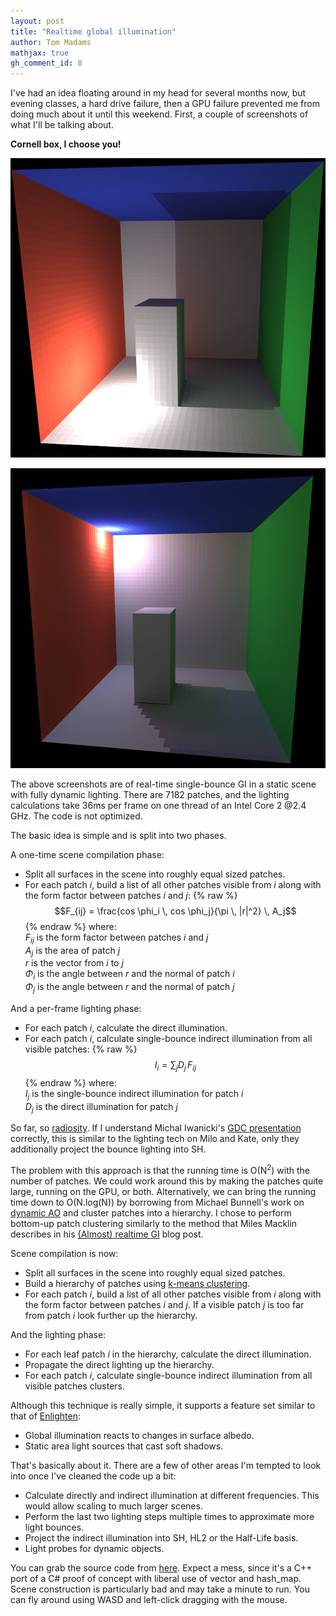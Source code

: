 ```yaml
---
layout: post
title: "Realtime global illumination"
author: Tom Madams
mathjax: true
gh_comment_id: 8
---
```


I've had an idea floating around in my head for several months now, but evening classes, a hard drive failure, then a GPU failure prevented me from doing much about it until this weekend. First, a couple of screenshots of what I'll be talking about.

__Cornell box, I choose you!__

[![alt text](/assets/imgs/2011/04/gi1.png)](/assets/imgs/2011/04/gi1.png)

[![alt text](/assets/imgs/2011/04/gi2.png)](/assets/imgs/2011/04/gi2.png)

The above screenshots are of real-time single-bounce GI in a static scene with fully dynamic lighting. There are 7182 patches, and the lighting calculations take 36ms per frame on one thread of an Intel Core 2 @2.4 GHz. The code is not optimized.

The basic idea is simple and is split into two phases.

A one-time scene compilation phase:
 - Split all surfaces in the scene into roughly equal sized patches.
 - For each patch _i_, build a list of all other patches visible from _i_ along with the form factor between patches _i_ and _j_:
{% raw %}
   $$F_{ij} = \frac{cos \phi_i \, cos \phi_j}{\pi \, |r|^2} \, A_j$$
{% endraw %}
   where:<br>
   _F<sub>ij</sub>_ is the form factor between patches _i_ and _j_<br>
   _A<sub>j</sub>_ is the area of patch _j_<br>
   _r_ is the vector from _i_ to _j_<br>
   _&Phi;<sub>i</sub>_ is the angle between _r_ and the normal of patch _i_<br>
   _&Phi;<sub>j</sub>_ is the angle between _r_ and the normal of patch _j_<br>

And a per-frame lighting phase:
 - For each patch _i_, calculate the direct illumination.
 - For each patch _i_, calculate single-bounce indirect illumination from all visible patches:
{% raw %}
   $$I_i = \sum_j D_j \, F_{ij}$$
{% endraw %}
   where:<br>
   _I<sub>j</sub>_ is the single-bounce indirect illumination for patch _i_<br>
   _D<sub>j</sub>_ is the direct illumination for patch _j_<br>

So far, so [radiosity](http://freespace.virgin.net/hugo.elias/radiosity/radiosity.htm). If I understand Michal Iwanicki's [GDC presentation](http://miciwan.com/GDC2011/GDC2011_Mega_Meshes.pdf) correctly, this is similar to the lighting tech on Milo and Kate, only they additionally project the bounce lighting into SH.

The problem with this approach is that the running time is O(N<sup>2</sup>) with the number of patches. We could work around this by making the patches quite large, running on the GPU, or both. Alternatively, we can bring the running time down to O(N.log(N)) by borrowing from Michael Bunnell's work on [dynamic AO](http://http.download.nvidia.com/developer/GPU_Gems_2/GPU_Gems2_ch14.pdf) and cluster patches into a hierarchy. I chose to perform bottom-up patch clustering similarly to the method that Miles Macklin describes in his [(Almost) realtime GI](http://mmack.wordpress.com/2009/01/21/almost-realtime-gi/) blog post.

Scene compilation is now:
 - Split all surfaces in the scene into roughly equal sized patches.
 - Build a hierarchy of patches using [k-means clustering](http://en.wikipedia.org/wiki/K-means_clustering).
 - For each patch _i_, build a list of all other patches visible from _i_ along with the form factor between patches _i_ and _j_. If a visible patch _j_ is too far from patch _i_ look further up the hierarchy.

And the lighting phase:
 - For each leaf patch _i_ in the hierarchy, calculate the direct illumination.
 - Propagate the direct lighting up the hierarchy.
 - For each patch _i_, calculate single-bounce indirect illumination from all visible patches clusters.

Although this technique is really simple, it supports a feature set similar to that of [Enlighten](http://www.geomerics.com/enlighten/):
 - Global illumination reacts to changes in surface albedo.
 - Static area light sources that cast soft shadows.

That's basically about it. There are a few of other areas I'm tempted to look into once I've cleaned the code up a bit:
 - Calculate directly and indirect illumination at different frequencies. This would allow scaling to much larger scenes.
 - Perform the last two lighting steps multiple times to approximate more light bounces.
 - Project the indirect illumination into SH, HL2 or the Half-Life basis.
 - Light probes for dynamic objects.

You can grab the source code from [here](http://code.google.com/p/imdoingitwrong/source/browse/#hg%2FGi%2FGi). Expect a mess, since it's a C++ port of a C# proof of concept with liberal use of vector and hash_map. Scene construction is particularly bad and may take a minute to run. You can fly around using WASD and left-click dragging with the mouse.
